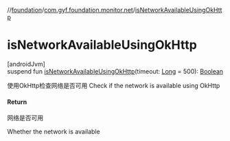 //[foundation](../../index.md)/[com.gyf.foundation.monitor.net](index.md)/[isNetworkAvailableUsingOkHttp](is-network-available-using-ok-http.md)

# isNetworkAvailableUsingOkHttp

[androidJvm]\
suspend fun [isNetworkAvailableUsingOkHttp](is-network-available-using-ok-http.md)(timeout: [Long](https://kotlinlang.org/api/core/kotlin-stdlib/kotlin/-long/index.html) = 500): [Boolean](https://kotlinlang.org/api/core/kotlin-stdlib/kotlin/-boolean/index.html)

使用OkHttp检查网络是否可用 Check if the network is available using OkHttp

#### Return

网络是否可用

Whether the network is available